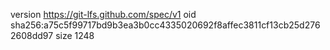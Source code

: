 version https://git-lfs.github.com/spec/v1
oid sha256:a75c5f99717bd9b3ea3b0cc4335020692f8affec3811cf13cb25d2762608dd97
size 1248
